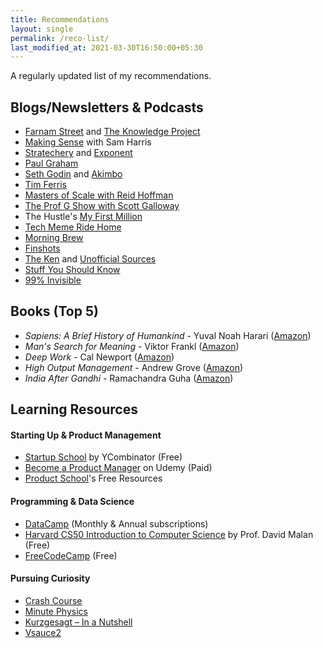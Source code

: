 ```yaml
---
title: Recommendations
layout: single
permalink: /reco-list/
last_modified_at: 2021-03-30T16:50:00+05:30
---
```

A regularly updated list of my recommendations.

## Blogs/Newsletters & Podcasts
- [Farnam Street](https://fs.blog/) and [The Knowledge Project](https://fs.blog/knowledge-project/)
- [Making Sense](https://samharris.org/podcast/) with Sam Harris
- [Stratechery](https://stratechery.com/) and [Exponent](https://exponent.fm/)
- [Paul Graham](http://paulgraham.com/)
- [Seth Godin](https://seths.blog/) and [Akimbo](https://www.akimbo.link/)
- [Tim Ferris](https://tim.blog/podcast/)
- [Masters of Scale with Reid Hoffman](https://mastersofscale.com/)
- [The Prof G Show with Scott Galloway](https://open.spotify.com/show/5Ob5psTjoUtIGYxKUp2QVy)
- The Hustle's [My First Million](https://thehustle.co/my-first-million-podcast/)
- [Tech Meme Ride Home](https://www.ridehome.info/show/techmeme-ride-home/)
- [Morning Brew](https://www.morningbrew.com/daily/r?kid=5f1c3348)
- [Finshots](https://finshots.in/)
- [The Ken](https://the-ken.com/join/?code=Anil-NTk5NDM=) and [Unofficial Sources](https://open.spotify.com/show/0bAeCQeb8MafkJ7KaHwUlw)
- [Stuff You Should Know](https://www.iheart.com/podcast/105-stuff-you-should-know-26940277/)
- [99% Invisible](https://99percentinvisible.org/)

## Books (Top 5)
- *Sapiens: A Brief History of Humankind* - Yuval Noah Harari ([Amazon](https://amzn.to/2PgOOTe))
- *Man's Search for Meaning* - Viktor Frankl ([Amazon](https://amzn.to/3czJ14j))
- *Deep Work* - Cal Newport ([Amazon](https://amzn.to/3cB9lL2))
- *High Output Management* - Andrew Grove ([Amazon](https://amzn.to/2PDQEgU))
- *India After Gandhi* - Ramachandra Guha ([Amazon](https://amzn.to/3m5OQth))

## Learning Resources
#### Starting Up & Product Management
- [Startup School](https://www.startupschool.org/) by YCombinator (Free)
- [Become a Product Manager](https://www.udemy.com/course/become-a-product-manager-learn-the-skills-get-a-job/) on Udemy (Paid)
- [Product School](https://productschool.com/free-product-management-resources/)'s Free Resources

#### Programming & Data Science
- [DataCamp](https://www.datacamp.com?tap_a=5644-dce66f&tap_s=1596029-2af4dc&utm_medium=affiliate&utm_source=anilgeorge) (Monthly & Annual subscriptions)
- [Harvard CS50 Introduction to Computer Science](https://cs50.harvard.edu/x/2021/) by Prof. David Malan (Free)
- [FreeCodeCamp](https://www.freecodecamp.org/) (Free)

#### Pursuing Curiosity
- [Crash Course](https://www.youtube.com/user/crashcourse)
- [Minute Physics](https://www.youtube.com/user/minutephysics/)
- [Kurzgesagt – In a Nutshell](https://www.youtube.com/c/inanutshell/)
- [Vsauce2](https://www.youtube.com/user/Vsauce2/)